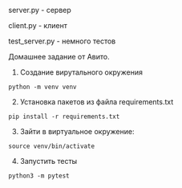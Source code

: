 server.py - сервер

client.py - клиент

test_server.py - немного тестов

Домашнее задание от Авито.

1. Создание вирутального окружения
```
python -m venv venv
```
2. Установка пакетов из файла requirements.txt
```
pip install -r requirements.txt
```
3. Зайти в виртуальное окружение:
```
source venv/bin/activate
```
4. Запустить тесты
```
python3 -m pytest
```
